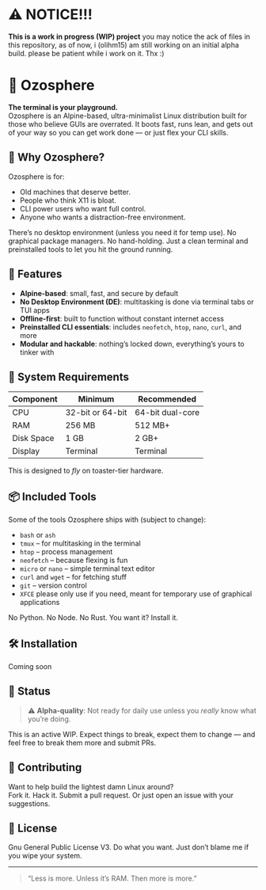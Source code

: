 # ⚠️ NOTICE!!!
**This is a work in progress (WIP) project**
you may notice the ack of files in this repository, as of now, i (olihm15) am still working on an initial alpha build. please be patient while i work on it. Thx :)

# 🌌 Ozosphere

**The terminal is your playground.**  
Ozosphere is an Alpine-based, ultra-minimalist Linux distribution built for those who believe GUIs are overrated. It boots fast, runs lean, and gets out of your way so you can get work done — or just flex your CLI skills.

## 🧠 Why Ozosphere?

Ozosphere is for:

- Old machines that deserve better.
- People who think X11 is bloat.
- CLI power users who want full control.
- Anyone who wants a distraction-free environment.

There’s no desktop environment (unless you need it for temp use). No graphical package managers. No hand-holding. Just a clean terminal and preinstalled tools to let you hit the ground running.

## 🚀 Features

- **Alpine-based**: small, fast, and secure by default
- **No Desktop Environment (DE)**: multitasking is done via terminal tabs or TUI apps
- **Offline-first**: built to function without constant internet access
- **Preinstalled CLI essentials**: includes `neofetch`, `htop`, `nano`, `curl`, and more
- **Modular and hackable**: nothing’s locked down, everything’s yours to tinker with

## 🔧 System Requirements

| Component      | Minimum       | Recommended     |
|---------------|---------------|-----------------|
| CPU           | 32-bit or 64-bit | 64-bit dual-core |
| RAM           | 256 MB        | 512 MB+         |
| Disk Space    | 1 GB          | 2 GB+           |
| Display       | Terminal      | Terminal        |

This is designed to *fly* on toaster-tier hardware.

## 📦 Included Tools

Some of the tools Ozosphere ships with (subject to change):

- `bash` or `ash`
- `tmux` – for multitasking in the terminal
- `htop` – process management
- `neofetch` – because flexing is fun
- `micro` or `nano` – simple terminal text editor
- `curl` and `wget` – for fetching stuff
- `git` – version control
- `XFCE` please only use if you need, meant for temporary use of graphical applications

No Python. No Node. No Rust. You want it? Install it.

## 🛠️ Installation

Coming soon

## 🧪 Status

> ⚠️ **Alpha-quality**: Not ready for daily use unless you *really* know what you’re doing.

This is an active WIP. Expect things to break, expect them to change — and feel free to break them more and submit PRs.

## 🧩 Contributing

Want to help build the lightest damn Linux around?  
Fork it. Hack it. Submit a pull request. Or just open an issue with your suggestions.

## 💬 License

Gnu General Public License V3. Do what you want. Just don’t blame me if you wipe your system.

---

> “Less is more. Unless it’s RAM. Then more is more.”

